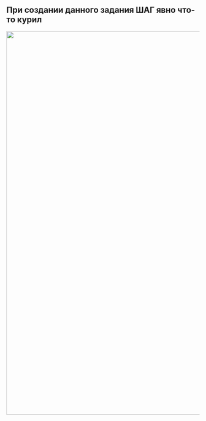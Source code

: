 ## При создании данного задания ШАГ явно что-то курил
<img src="https://media.giphy.com/media/wHB67Zkr63UP7RWJsj/giphy.gif" width="1000">
